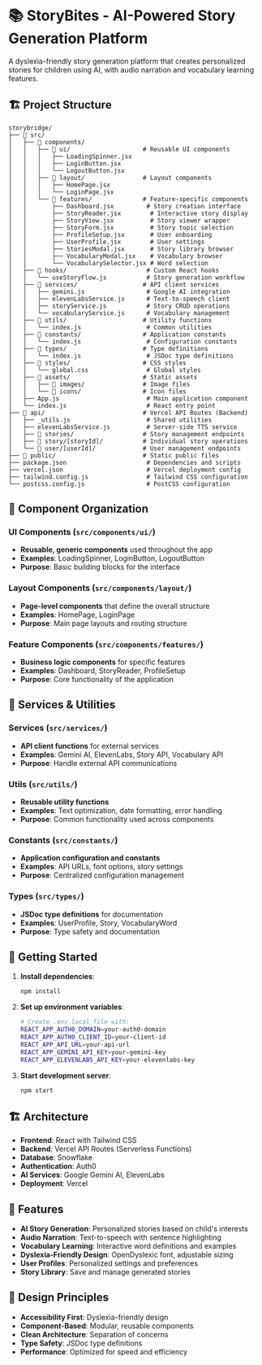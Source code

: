 # 📚 StoryBites - AI-Powered Story Generation Platform

A dyslexia-friendly story generation platform that creates personalized stories for children using AI, with audio narration and vocabulary learning features.

## 🏗️ Project Structure

```
storybridge/
├── 📁 src/
│   ├── 📁 components/
│   │   ├── 📁 ui/                    # Reusable UI components
│   │   │   ├── LoadingSpinner.jsx
│   │   │   ├── LoginButton.jsx
│   │   │   └── LogoutButton.jsx
│   │   ├── 📁 layout/                # Layout components
│   │   │   ├── HomePage.jsx
│   │   │   └── LoginPage.jsx
│   │   └── 📁 features/              # Feature-specific components
│   │       ├── Dashboard.jsx         # Story creation interface
│   │       ├── StoryReader.jsx        # Interactive story display
│   │       ├── StoryView.jsx          # Story viewer wrapper
│   │       ├── StoryForm.jsx          # Story topic selection
│   │       ├── ProfileSetup.jsx       # User onboarding
│   │       ├── UserProfile.jsx        # User settings
│   │       ├── StoriesModal.jsx       # Story library browser
│   │       ├── VocabularyModal.jsx    # Vocabulary browser
│   │       └── VocabularySelector.jsx # Word selection
│   ├── 📁 hooks/                      # Custom React hooks
│   │   └── useStoryFlow.js           # Story generation workflow
│   ├── 📁 services/                  # API client services
│   │   ├── gemini.js                 # Google AI integration
│   │   ├── elevenLabsService.js      # Text-to-speech client
│   │   ├── storyService.js           # Story CRUD operations
│   │   └── vocabularyService.js      # Vocabulary management
│   ├── 📁 utils/                     # Utility functions
│   │   └── index.js                  # Common utilities
│   ├── 📁 constants/                 # Application constants
│   │   └── index.js                  # Configuration constants
│   ├── 📁 types/                     # Type definitions
│   │   └── index.js                  # JSDoc type definitions
│   ├── 📁 styles/                    # CSS styles
│   │   └── global.css                # Global styles
│   ├── 📁 assets/                    # Static assets
│   │   ├── 📁 images/                # Image files
│   │   └── 📁 icons/                 # Icon files
│   ├── App.js                        # Main application component
│   └── index.js                      # React entry point
├── 📁 api/                           # Vercel API Routes (Backend)
│   ├── _utils.js                     # Shared utilities
│   ├── elevenLabsService.js          # Server-side TTS service
│   ├── 📁 stories/                   # Story management endpoints
│   ├── 📁 story/[storyId]/           # Individual story operations
│   └── 📁 user/[userId]/             # User management endpoints
├── 📁 public/                        # Static public files
├── package.json                      # Dependencies and scripts
├── vercel.json                       # Vercel deployment config
├── tailwind.config.js                # Tailwind CSS configuration
└── postcss.config.js                 # PostCSS configuration
```

## 🎯 Component Organization

### **UI Components** (`src/components/ui/`)
- **Reusable, generic components** used throughout the app
- **Examples**: LoadingSpinner, LoginButton, LogoutButton
- **Purpose**: Basic building blocks for the interface

### **Layout Components** (`src/components/layout/`)
- **Page-level components** that define the overall structure
- **Examples**: HomePage, LoginPage
- **Purpose**: Main page layouts and routing structure

### **Feature Components** (`src/components/features/`)
- **Business logic components** for specific features
- **Examples**: Dashboard, StoryReader, ProfileSetup
- **Purpose**: Core functionality of the application

## 🔧 Services & Utilities

### **Services** (`src/services/`)
- **API client functions** for external services
- **Examples**: Gemini AI, ElevenLabs, Story API, Vocabulary API
- **Purpose**: Handle external API communications

### **Utils** (`src/utils/`)
- **Reusable utility functions**
- **Examples**: Text optimization, date formatting, error handling
- **Purpose**: Common functionality used across components

### **Constants** (`src/constants/`)
- **Application configuration and constants**
- **Examples**: API URLs, font options, story settings
- **Purpose**: Centralized configuration management

### **Types** (`src/types/`)
- **JSDoc type definitions** for documentation
- **Examples**: UserProfile, Story, VocabularyWord
- **Purpose**: Type safety and documentation

## 🚀 Getting Started

1. **Install dependencies**:
   ```bash
   npm install
   ```

2. **Set up environment variables**:
   ```bash
   # Create .env.local file with:
   REACT_APP_AUTH0_DOMAIN=your-auth0-domain
   REACT_APP_AUTH0_CLIENT_ID=your-client-id
   REACT_APP_API_URL=your-api-url
   REACT_APP_GEMINI_API_KEY=your-gemini-key
   REACT_APP_ELEVENLABS_API_KEY=your-elevenlabs-key
   ```

3. **Start development server**:
   ```bash
   npm start
   ```

## 🏗️ Architecture

- **Frontend**: React with Tailwind CSS
- **Backend**: Vercel API Routes (Serverless Functions)
- **Database**: Snowflake
- **Authentication**: Auth0
- **AI Services**: Google Gemini AI, ElevenLabs
- **Deployment**: Vercel

## 📱 Features

- **AI Story Generation**: Personalized stories based on child's interests
- **Audio Narration**: Text-to-speech with sentence highlighting
- **Vocabulary Learning**: Interactive word definitions and examples
- **Dyslexia-Friendly Design**: OpenDyslexic font, adjustable sizing
- **User Profiles**: Personalized settings and preferences
- **Story Library**: Save and manage generated stories

## 🎨 Design Principles

- **Accessibility First**: Dyslexia-friendly design
- **Component-Based**: Modular, reusable components
- **Clean Architecture**: Separation of concerns
- **Type Safety**: JSDoc type definitions
- **Performance**: Optimized for speed and efficiency
